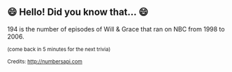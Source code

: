 ## :smile: Hello! Did you know that... :smile:
194 is the number of episodes of Will & Grace that ran on NBC from 1998 to 2006.

<sup>(come back in 5 minutes for the next trivia)</sup>


<sup>Credits: http://numbersapi.com</sup>
